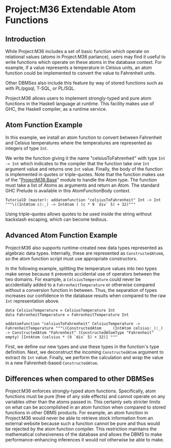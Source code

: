 # Project:M36 Extendable Atom Functions

## Introduction

While Project:M36 includes a set of basic function which operate on relational values (atoms in Project:M36 parlance), users may find it useful to write functions which operate on these atoms in the database context. For example, if a value represents a temperature in Celsius units, an atom function could be implemented to convert the value to Fahrenheit units.

Other DBMSes also include this feature by way of stored functions such as with PL/pgsql, T-SQL, or PL/SQL.

Project:M36 allows users to implement strongly-typed and pure atom functions in the Haskell language at runtime. This facility makes use of GHC, the Haskell compiler, as a runtime service.

## Atom Function Example

In this example, we install an atom function to convert between Fahrenheit and Celsius temperatures where the temperatures are represented as integers of type ```Int```.

We write the function giving it the name "celsiusToFahrenheit" with type ```Int -> Int``` which indicates to the compiler that the function take one ```Int``` argument value and returns one ```Int``` value. Finally, the body of the function is implemented in quotes or triple-quotes. Note that the function makes use of the "[ProjectM36.Base](/src/lib/ProjectM36/Base.hs)" module to handle the Atom type. The function must take a list of Atoms as arguments and return an Atom. The standard GHC Prelude is available in this AtomFunctionBody context.

```
TutorialD (master): addatomfunction "celsiusToFahrenheit" Int -> Int """\((IntAtom c):_) -> IntAtom ( (c * 9 `div` 5) + 32)"""
```

Using triple-quotes allows quotes to be used inside the string without backslash escaping, which can become tedious.

## Advanced Atom Function Example

Project:M36 also supports runtime-created new data types represented as algebraic data types. Internally, these are represented as ```ConstructedAtom```s, so the atom function script must use appropriate constructors.

In the following example, splitting the temperature values into two types make sense because it prevents accidental use of operators between the two domains. For example, a ```CelsiusTemperature``` could never be accidentially added to a ```FahrenheitTemperature``` or otherwise compared without a conversion function in between. Thus, the separation of types increases our confidence in the database results when compared to the raw ```Int``` representation above.

```
data CelsiusTemperature = CelsiusTemperature Int
data FahrenheitTemperature = FahrenheitTemperature Int

addatomfunction "celsiusToFahrenheit" CelsiusTemperature -> FahrenheitTemperature """\(ConstructedAtom _ _ (IntAtom celsius:_):_) -> ConstructedAtom "Fahrenheit" (ConstructedAtomType "Fahrenheit" empty) [IntAtom (celsius * (9 `div` 5) + 32)] """
```

First, we define our new types and use these types in the function's type definition. Next, we deconstruct the incoming ```ConstructedAtom``` argument to extract its ```Int``` value. Finally, we perform the calculation and wrap the value in a new Fahrenheit-based ```ConstructedAtom```.

## Differences when compared to other DBMSes

Project:M36 enforces strongly-typed atom functions. Specifically, atom functions must be pure (free of any side effects) and cannot operate on any variables other than the atoms passed in. This certainly sets stricter limits on what can be accomplished in an atom function when compared to stored functions in other DBMS products. For example, an atom function in Project:M36 would never be able to retrieve stock information from an external website because such a function cannot be pure and thus would be rejected by the atom function compiler. This restriction maintains the mathematical cohesiveness of the database and allows the DBMS to make performance-enhancing inferences it would not otherwise be able to make.
